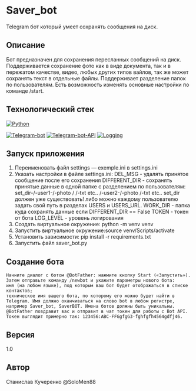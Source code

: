 # Saver_bot
Telegram бот который умеет сохранять сообщения на диск.

## Описание 

Бот предназначен для сохранения пересланных сообщений на диск.
Поддерживается сохранение фото как в виде документа, так и в пережатом
качестве, видео, любых других типов вайлов, так же может сохранять текст
в отдельные файлы.
Поддерживает разделение папок по пользователям.
Есть возможность изменять основные настройки по команде /start.

## Технологический стек

[![Python](https://img.shields.io/badge/-Python-464646?style=flat&logo=Python&logoColor=56C0C0&color=008080)](https://www.python.org/)

[![Telegram-bot](https://img.shields.io/badge/-Telegram-bot-464646?style=flat&logo=PostgreSQL&logoColor=56C0C0&color=008080)](https://core.telegram.org/bots/)
[![Telegram-bot-API](https://img.shields.io/badge/-Telegram-bot-API-464646?style=flat&logo=PostgreSQL&logoColor=56C0C0&color=008080)](https://core.telegram.org/bots/api/)
[![Logging](https://img.shields.io/badge/-Logging-464646?style=flat&color=008080)](https://docs.python.org/3/library/logging.html/)


## Запуск приложения
1. Переименовать файл settings — exemple.ini в settings.ini
2. Указать настройки в файле settings.ini:
        DEL_MSG - удалять принятое сообщение после его сохранения
        DIFFERENT_DIR - сохранять принятые данные в одной папке с разделением
        по пользователям: set_dir-/-user1-/-photo
                                  /       /-txt etc..
                                  /-user2-/-photo
                                          /-txt etc..
        set_dir должен уже существовать!
        либо можно каждому пользователю задать свой путь в разделах USERS и USERS_URL.
        WORK_DIR - папка куда сохранять данные если DIFFERENT_DIR == False
        TOKEN - токен от бота
        LOG_LEVEL - уровень логирования
3. Создать виртуальное окружение: python -m venv venv
4. Запустить виртуальное окружение:source venv/Scripts/activate
5. Установить зависимости: pip install -r requirements.txt
6. Запустить файл saver_bot.py


## Создание бота
```
Начните диалог с ботом @BotFather: нажмите кнопку Start («Запустить»). Затем отправьте команду /newbot и укажите параметры нового бота:
имя (на любом языке), под которым ваш бот будет отображаться в списке контактов;
техническое имя вашего бота, по которому его можно будет найти в Telegram. Имя должно оканчиваться на слово bot в любом регистре, например Saver_bot, SaverBOT. Имена ботов должны быть уникальны.
@BotFather поздравит вас и отправит в чат токен для работы с Bot API. Токен выглядит примерно так: 123456:ABC-FFGgfgG3-fghfgfh4564gdfj46.
```

## Версия 
1.0

## Автор
Станислав Кучеренко @SoloMen88